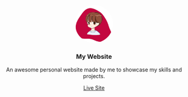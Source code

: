 <div align="center">
   <img width=100 style="border-radius:50%" height=100 src="./images/rishikesh-me.png"/>
   <h3 >My Website</h3>
   
   <p>An awesome personal website made by me to showcase my skills and projects.</p>
    
   <a href="https://rishikesh0-7.github.io">Live Site</a>
   <br>
   
</div>
